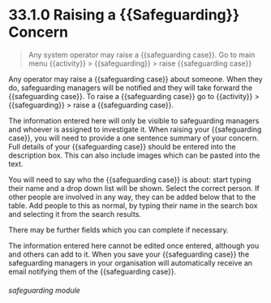 # 33.1.0 Raising a {{Safeguarding}} Concern

> Any system operator may raise a {{safeguarding case}}. Go to main menu {{activity}} > {{safeguarding}} > raise {{safeguarding case}}

Any operator may raise a {{safeguarding case}} about someone. When they do, safeguarding managers will be notified and they will take
forward the {{safeguarding case}}. To raise a {{safeguarding case}} go to {{activity}} > {{safeguarding}} > raise a {{safeguarding case}}.

The information entered here will only be visible to safeguarding managers and whoever is assigned to investigate it.
When raising your {{safeguarding case}}, you will need to provide a one sentence summary of your concern. Full details of your {{safeguarding case}}
should be entered into the description box. This can also include images which can be pasted into the text.

You will need to say who the {{safeguarding case}} is about: start typing their name and a drop down list will be shown. Select the
correct person. If other people are involved in any way, they can be added below that to the table. Add people to this
as normal, by typing their name in the search box and selecting it from the search results.

There may be further fields which you can complete if necessary.

The information entered here cannot be edited once entered, although you and others can add to it. When you save your
{{safeguarding case}} the safeguarding managers in your organisation will automatically receive an email notifying them of the
{{safeguarding case}}.


###### safeguarding module
